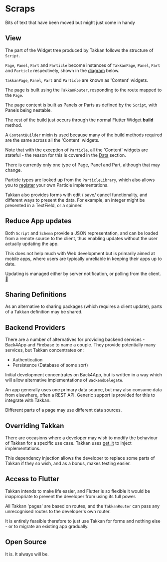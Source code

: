 # Scraps

Bits of text that have been moved but might just come in handy




## View

The part of the Widget tree produced by Takkan follows the structure of `Script`.
  
`Page`, `Panel`, `Part` and `Particle` become instances of `TakkanPage`, `Panel`, `Part` and `Particle` respectively, shown in the [diagram](#diagram) below.

`TakkanPage`, `Panel`, `Part` and `Particle` are known as 'Content' widgets.

The page is built using the `TakkanRouter`, responding to the route mapped to the `Page`.

The page content is built as Panels or Parts as defined by the `Script`, with Panels being nestable.

The rest of the build just occurs through the normal Flutter Widget **build** method.

A `ContentBuilder` mixin is used because many of the build methods required are the same across all the 'Content' widgets.

Note that with the exception of `Particle`, all the 'Content' widgets are stateful - the reason for this is covered in the [Data](#data) section.

There is currently only one type of Page, Panel and Part, although that may change.

Particle types are looked up from the `ParticleLibrary`, which also allows you to [register](./libraries.md#registering-with-a-library) your own Particle implementations.

Takkan also provides forms with edit / save/ cancel functionality, and different ways to present the data.  For example, an integer might be presented in a TextField, or a spinner.
## Reduce App updates

Both `Script` and `Schema` provide a JSON representation, and can be loaded from a remote source to the client, thus enabling updates without the user actually updating the app.

This does not help much with Web development but is primarily aimed at mobile apps, where users are typically unreliable in keeping their apps up to date.

Updating is managed either by server notification, or polling from the client. [:thinking:](https://gitlab.com/takkan/takkan-client/-/issues/10)

  

## Sharing Definitions

As an alternative to sharing packages (which requires a client update), parts of a Takkan definition may be shared. 


## Backend Providers

There are a number of alternatives for providing backend services - Back4App and Firebase to name a couple.  They provide potentially many services, but Takkan concentrates on:

- Authentication
- Persistence (Database of some sort)

Initial development concentrates on Back4App, but is written in a way which will allow alternative implementations of `BackendDelegate`.

An app generally uses one primary data source, but may also consume data from elsewhere, often a REST API.  Generic support is provided for this to integrate with Takkan.

Different parts of a page may use different data sources.

## Overriding Takkan

There are occasions where a developer may wish to modify the behaviour of Takkan for a specific use case.  Takkan uses [get_it](https://pub.dev/packages/get_it) to inject implementations.

This dependency injection allows the developer to replace some parts of Takkan if they so wish, and as a bonus, makes testing easier. 

## Access to Flutter

Takkan intends to make life easier, and Flutter is so flexible it would be inappropriate to prevent the developer from using its full power.

All Takkan 'pages' are based on routes, and the `TakkanRouter` can pass any unrecognised routes to the developer's own router.

It is entirely feasible therefore to just use Takkan for forms and nothing else - or to migrate an existing app gradually.  

## Open Source

It is.  It always will be.


